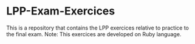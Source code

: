 # LPP-Exam-Exercices
This is a repository that contains the LPP exercices relative to practice to the final exam. Note: This exercices are developed on Ruby language.
